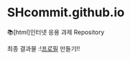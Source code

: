 # SHcommit.github.io
:books:[html]인터넷 응용 과제 Repository

최종 결과물 :!<a href="SHcommit.github.io/profile/profile.html" alt="내가 만든 프로필!!">프로필</a> 만들기!!
